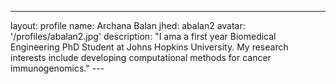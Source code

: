 ---
layout: profile
name: Archana Balan
jhed: abalan2
avatar: '/profiles/abalan2.jpg'
description: "I ama a first year Biomedical Engineering PhD Student at 
Johns Hopkins University. My research interests include developing 
computational methods for cancer immunogenomics." ---

